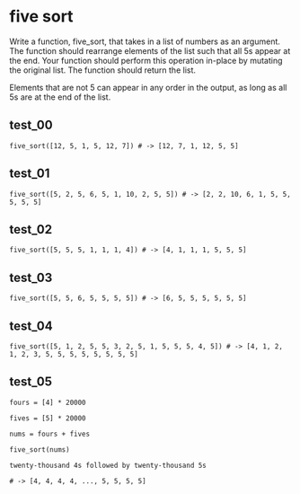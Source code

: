 # five sort

Write a function, five_sort, that takes in a list of numbers as an argument. The function should rearrange elements of the list such that all 5s appear at the end. Your function should perform this operation in-place by mutating the original list. The function should return the list.

Elements that are not 5 can appear in any order in the output, as long as all 5s are at the end of the list.

## test_00

`five_sort([12, 5, 1, 5, 12, 7]) # -> [12, 7, 1, 12, 5, 5]`

## test_01

`five_sort([5, 2, 5, 6, 5, 1, 10, 2, 5, 5]) # -> [2, 2, 10, 6, 1, 5, 5, 5, 5, 5]`

## test_02

`five_sort([5, 5, 5, 1, 1, 1, 4]) # -> [4, 1, 1, 1, 5, 5, 5]`

## test_03

`five_sort([5, 5, 6, 5, 5, 5, 5]) # -> [6, 5, 5, 5, 5, 5, 5]`

## test_04

`five_sort([5, 1, 2, 5, 5, 3, 2, 5, 1, 5, 5, 5, 4, 5]) # -> [4, 1, 2, 1, 2, 3, 5, 5, 5, 5, 5, 5, 5, 5]`

## test_05

`fours = [4] * 20000`

`fives = [5] * 20000`

`nums = fours + fives`

`five_sort(nums)`

`twenty-thousand 4s followed by twenty-thousand 5s`

`# -> [4, 4, 4, 4, ..., 5, 5, 5, 5]`